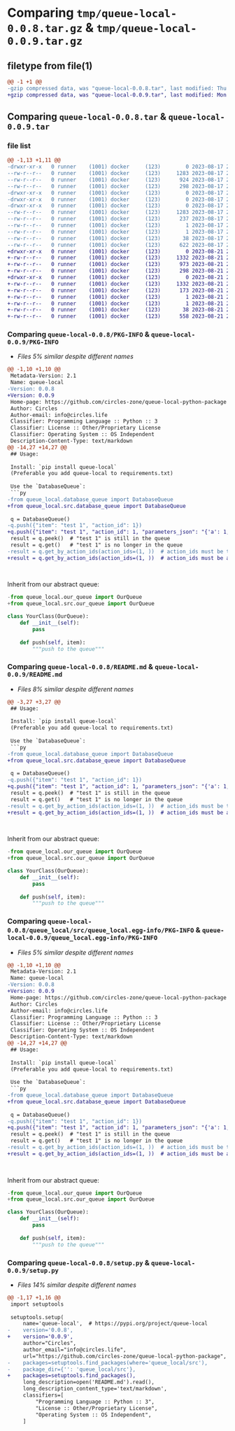 # Comparing `tmp/queue-local-0.0.8.tar.gz` & `tmp/queue-local-0.0.9.tar.gz`

## filetype from file(1)

```diff
@@ -1 +1 @@
-gzip compressed data, was "queue-local-0.0.8.tar", last modified: Thu Aug 17 23:03:45 2023, max compression
+gzip compressed data, was "queue-local-0.0.9.tar", last modified: Mon Aug 21 20:27:36 2023, max compression
```

## Comparing `queue-local-0.0.8.tar` & `queue-local-0.0.9.tar`

### file list

```diff
@@ -1,13 +1,11 @@
-drwxr-xr-x   0 runner    (1001) docker     (123)        0 2023-08-17 23:03:45.979020 queue-local-0.0.8/
--rw-r--r--   0 runner    (1001) docker     (123)     1283 2023-08-17 23:03:45.979020 queue-local-0.0.8/PKG-INFO
--rw-r--r--   0 runner    (1001) docker     (123)      924 2023-08-17 23:03:15.000000 queue-local-0.0.8/README.md
--rw-r--r--   0 runner    (1001) docker     (123)      298 2023-08-17 23:03:15.000000 queue-local-0.0.8/pyproject.toml
-drwxr-xr-x   0 runner    (1001) docker     (123)        0 2023-08-17 23:03:45.975020 queue-local-0.0.8/queue_local/
-drwxr-xr-x   0 runner    (1001) docker     (123)        0 2023-08-17 23:03:45.975020 queue-local-0.0.8/queue_local/src/
-drwxr-xr-x   0 runner    (1001) docker     (123)        0 2023-08-17 23:03:45.975020 queue-local-0.0.8/queue_local/src/queue_local.egg-info/
--rw-r--r--   0 runner    (1001) docker     (123)     1283 2023-08-17 23:03:45.000000 queue-local-0.0.8/queue_local/src/queue_local.egg-info/PKG-INFO
--rw-r--r--   0 runner    (1001) docker     (123)      237 2023-08-17 23:03:45.000000 queue-local-0.0.8/queue_local/src/queue_local.egg-info/SOURCES.txt
--rw-r--r--   0 runner    (1001) docker     (123)        1 2023-08-17 23:03:45.000000 queue-local-0.0.8/queue_local/src/queue_local.egg-info/dependency_links.txt
--rw-r--r--   0 runner    (1001) docker     (123)        1 2023-08-17 23:03:45.000000 queue-local-0.0.8/queue_local/src/queue_local.egg-info/top_level.txt
--rw-r--r--   0 runner    (1001) docker     (123)       38 2023-08-17 23:03:45.979020 queue-local-0.0.8/setup.cfg
--rw-r--r--   0 runner    (1001) docker     (123)      622 2023-08-17 23:03:15.000000 queue-local-0.0.8/setup.py
+drwxr-xr-x   0 runner    (1001) docker     (123)        0 2023-08-21 20:27:36.926905 queue-local-0.0.9/
+-rw-r--r--   0 runner    (1001) docker     (123)     1332 2023-08-21 20:27:36.922904 queue-local-0.0.9/PKG-INFO
+-rw-r--r--   0 runner    (1001) docker     (123)      973 2023-08-21 20:27:01.000000 queue-local-0.0.9/README.md
+-rw-r--r--   0 runner    (1001) docker     (123)      298 2023-08-21 20:27:01.000000 queue-local-0.0.9/pyproject.toml
+drwxr-xr-x   0 runner    (1001) docker     (123)        0 2023-08-21 20:27:36.922904 queue-local-0.0.9/queue_local.egg-info/
+-rw-r--r--   0 runner    (1001) docker     (123)     1332 2023-08-21 20:27:36.000000 queue-local-0.0.9/queue_local.egg-info/PKG-INFO
+-rw-r--r--   0 runner    (1001) docker     (123)      173 2023-08-21 20:27:36.000000 queue-local-0.0.9/queue_local.egg-info/SOURCES.txt
+-rw-r--r--   0 runner    (1001) docker     (123)        1 2023-08-21 20:27:36.000000 queue-local-0.0.9/queue_local.egg-info/dependency_links.txt
+-rw-r--r--   0 runner    (1001) docker     (123)        1 2023-08-21 20:27:36.000000 queue-local-0.0.9/queue_local.egg-info/top_level.txt
+-rw-r--r--   0 runner    (1001) docker     (123)       38 2023-08-21 20:27:36.926905 queue-local-0.0.9/setup.cfg
+-rw-r--r--   0 runner    (1001) docker     (123)      558 2023-08-21 20:27:01.000000 queue-local-0.0.9/setup.py
```

### Comparing `queue-local-0.0.8/PKG-INFO` & `queue-local-0.0.9/PKG-INFO`

 * *Files 5% similar despite different names*

```diff
@@ -1,10 +1,10 @@
 Metadata-Version: 2.1
 Name: queue-local
-Version: 0.0.8
+Version: 0.0.9
 Home-page: https://github.com/circles-zone/queue-local-python-package
 Author: Circles
 Author-email: info@circles.life
 Classifier: Programming Language :: Python :: 3
 Classifier: License :: Other/Proprietary License
 Classifier: Operating System :: OS Independent
 Description-Content-Type: text/markdown
@@ -14,27 +14,27 @@
 ## Usage:
 
 Install: `pip install queue-local`  
 (Preferable you add queue-local to requirements.txt)  
 
 Use the `DatabaseQueue`:
 ```py
-from queue_local.database_queue import DatabaseQueue
+from queue_local.src.database_queue import DatabaseQueue
 
 q = DatabaseQueue()
-q.push({"item": "test 1", "action_id": 1})
+q.push({"item": "test 1", "action_id": 1, "parameters_json": "{'a': 1, 'b': 2}"})
 result = q.peek()  # "test 1" is still in the queue
 result = q.get()   # "test 1" is no longer in the queue
-result = q.get_by_action_ids(action_ids=(1, ))  # action_ids must be tuple
+result = q.get_by_action_ids(action_ids=(1, ))  # action_ids must be a tuple
 
 
 ```
 Inherit from our abstract queue:
 ```py
-from queue_local.our_queue import OurQueue
+from queue_local.src.our_queue import OurQueue
 
 class YourClass(OurQueue):
     def __init__(self):
         pass
     
     def push(self, item):
         """push to the queue"""
```

### Comparing `queue-local-0.0.8/README.md` & `queue-local-0.0.9/README.md`

 * *Files 8% similar despite different names*

```diff
@@ -3,27 +3,27 @@
 ## Usage:
 
 Install: `pip install queue-local`  
 (Preferable you add queue-local to requirements.txt)  
 
 Use the `DatabaseQueue`:
 ```py
-from queue_local.database_queue import DatabaseQueue
+from queue_local.src.database_queue import DatabaseQueue
 
 q = DatabaseQueue()
-q.push({"item": "test 1", "action_id": 1})
+q.push({"item": "test 1", "action_id": 1, "parameters_json": "{'a': 1, 'b': 2}"})
 result = q.peek()  # "test 1" is still in the queue
 result = q.get()   # "test 1" is no longer in the queue
-result = q.get_by_action_ids(action_ids=(1, ))  # action_ids must be tuple
+result = q.get_by_action_ids(action_ids=(1, ))  # action_ids must be a tuple
 
 
 ```
 Inherit from our abstract queue:
 ```py
-from queue_local.our_queue import OurQueue
+from queue_local.src.our_queue import OurQueue
 
 class YourClass(OurQueue):
     def __init__(self):
         pass
     
     def push(self, item):
         """push to the queue"""
```

### Comparing `queue-local-0.0.8/queue_local/src/queue_local.egg-info/PKG-INFO` & `queue-local-0.0.9/queue_local.egg-info/PKG-INFO`

 * *Files 5% similar despite different names*

```diff
@@ -1,10 +1,10 @@
 Metadata-Version: 2.1
 Name: queue-local
-Version: 0.0.8
+Version: 0.0.9
 Home-page: https://github.com/circles-zone/queue-local-python-package
 Author: Circles
 Author-email: info@circles.life
 Classifier: Programming Language :: Python :: 3
 Classifier: License :: Other/Proprietary License
 Classifier: Operating System :: OS Independent
 Description-Content-Type: text/markdown
@@ -14,27 +14,27 @@
 ## Usage:
 
 Install: `pip install queue-local`  
 (Preferable you add queue-local to requirements.txt)  
 
 Use the `DatabaseQueue`:
 ```py
-from queue_local.database_queue import DatabaseQueue
+from queue_local.src.database_queue import DatabaseQueue
 
 q = DatabaseQueue()
-q.push({"item": "test 1", "action_id": 1})
+q.push({"item": "test 1", "action_id": 1, "parameters_json": "{'a': 1, 'b': 2}"})
 result = q.peek()  # "test 1" is still in the queue
 result = q.get()   # "test 1" is no longer in the queue
-result = q.get_by_action_ids(action_ids=(1, ))  # action_ids must be tuple
+result = q.get_by_action_ids(action_ids=(1, ))  # action_ids must be a tuple
 
 
 ```
 Inherit from our abstract queue:
 ```py
-from queue_local.our_queue import OurQueue
+from queue_local.src.our_queue import OurQueue
 
 class YourClass(OurQueue):
     def __init__(self):
         pass
     
     def push(self, item):
         """push to the queue"""
```

### Comparing `queue-local-0.0.8/setup.py` & `queue-local-0.0.9/setup.py`

 * *Files 14% similar despite different names*

```diff
@@ -1,17 +1,16 @@
 import setuptools
 
 setuptools.setup(
     name='queue-local',  # https://pypi.org/project/queue-local
-    version='0.0.8',
+    version='0.0.9',
     author="Circles",
     author_email="info@circles.life",
     url="https://github.com/circles-zone/queue-local-python-package",
-    packages=setuptools.find_packages(where='queue_local/src'),
-    package_dir={'': 'queue_local/src'},
+    packages=setuptools.find_packages(),
     long_description=open('README.md').read(),
     long_description_content_type='text/markdown',
     classifiers=[
         "Programming Language :: Python :: 3",
         "License :: Other/Proprietary License",
         "Operating System :: OS Independent",
     ]
```


